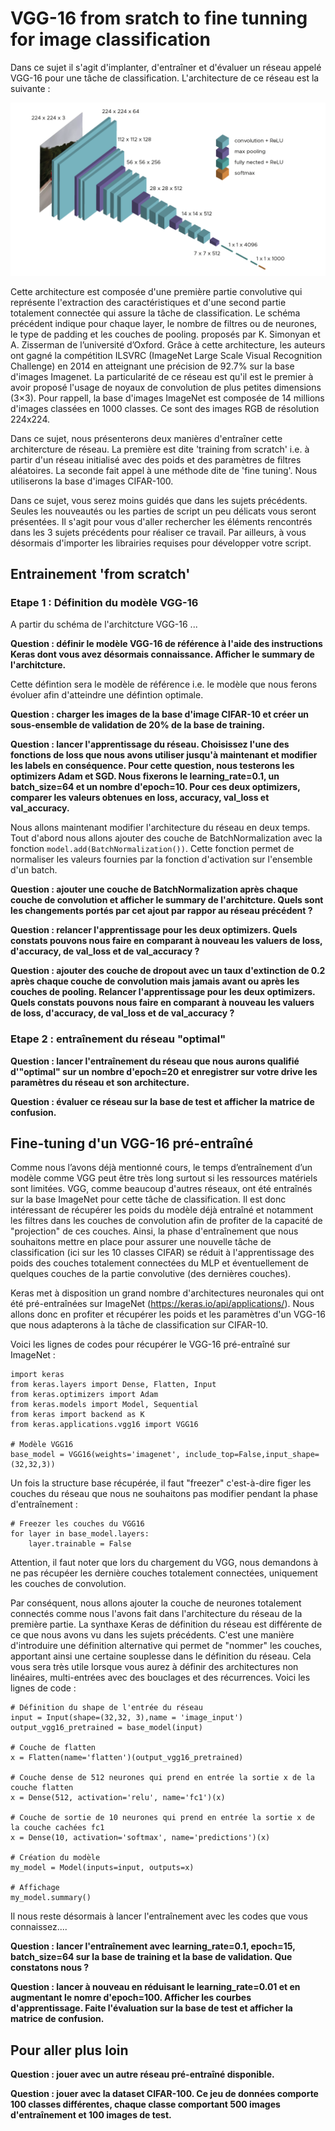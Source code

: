 # VGG-16 from sratch to fine tunning for image classification

Dans ce sujet il s'agit d'implanter, d'entraîner et d'évaluer un réseau appelé VGG-16 pour une tâche de classification.
L'architecture de ce réseau est la suivante :

![image](images/VGG-16.png)

Cette architecture est composée d'une première partie convolutive qui représente l'extraction des caractéristiques et d'une
second partie totalement connectée qui assure la tâche de classification. Le schéma précédent indique pour chaque layer, le nombre de filtres ou de neurones,
le type de padding et les couches de pooling. proposés par K. Simonyan et A. Zisserman de l’université d’Oxford. Grâce à cette architecture, les auteurs ont 
gagné la compétition ILSVRC (ImageNet Large Scale Visual Recognition Challenge) en 2014 en atteignant une précision de 92.7% sur la base d'images Imagenet.
La particularité de ce réseau est qu'il est le premier à avoir proposé l'usage de noyaux de convolution de plus petites dimensions (3×3).
Pour rappell, la base d'images ImageNet est composée de 14 millions d'images classées en 1000 classes. Ce sont des images RGB de résolution 224x224.

Dans ce sujet, nous présenterons deux manières d'entraîner cette architercture de réseau. La première est dite 'training from scratch' i.e. à partir d'un réseau initialisé
avec des poids et des paramètres de filtres aléatoires. La seconde fait appel à une méthode dite de 'fine tuning'. Nous utiliserons la base d'images CIFAR-100.

Dans ce sujet, vous serez moins guidés que dans les sujets précédents. Seules les nouveautés ou les parties de script un peu délicats vous seront présentées. 
Il s'agit pour vous d'aller rechercher les éléments rencontrés dans les 3 sujets précédents pour réaliser ce travail. Par ailleurs, à vous désormais d'importer les librairies
requises pour développer votre script.

## Entrainement 'from scratch'

### Etape 1 : Définition du modèle VGG-16

A partir du schéma de l'architcture VGG-16 ...

**Question : définir le modèle VGG-16 de référence à l'aide des instructions Keras dont vous avez désormais connaissance. Afficher le summary de l'architcture.**

Cette défintion sera le modèle de référence i.e. le modèle que nous ferons évoluer afin d'atteindre une défintion optimale.

**Question : charger les images de la base d'image CIFAR-10 et créer un sous-ensemble de validation de 20% de la base de training.**


**Question : lancer l'apprentissage du réseau. Choisissez l'une des fonctions de loss que nous avons utiliser jusqu'à maintenant
et modifier les labels en conséquence. Pour cette question, nous testerons les optimizers Adam et SGD. Nous fixerons le learning_rate=0.1,
un batch_size=64 et un nombre d'epoch=10. Pour ces deux optimizers, comparer les valeurs obtenues en loss, accuracy, val_loss et val_accuracy.**

Nous allons maintenant modifier l'architecture du réseau en deux temps. Tout d'abord nous allons ajouter des couche de BatchNormalization
avec la fonction ```model.add(BatchNormalization())```. Cette fonction permet de normaliser les valeurs fournies par la fonction d'activation 
sur l'ensemble d'un batch. 

**Question : ajouter une couche de BatchNormalization après chaque couche de convolution et afficher le summary de l'architcture. Quels sont les changements 
portés par cet ajout par rappor au réseau précédent ?**

**Question : relancer l'apprentissage pour les deux optimizers. Quels constats pouvons nous faire en comparant à nouveau les valuers de loss, d'accuracy, de val_loss et de val_accuracy ?**

**Question : ajouter des couche de dropout avec un taux d'extinction de 0.2 après chaque couche de convolution mais jamais avant ou après les couches de pooling. Relancer 
l'apprentissage pour les deux optimizers. Quels constats pouvons nous faire en comparant à nouveau les valuers de loss, d'accuracy, de val_loss et de val_accuracy ?**

### Etape 2 : entraînement du réseau "optimal"

**Question : lancer l'entraînement du réseau que nous aurons qualifié d'"optimal" sur un nombre d'epoch=20 et enregistrer sur votre drive les paramètres du réseau et son architecture.**

**Question : évaluer ce réseau sur la base de test et afficher la matrice de confusion.**

## Fine-tuning d'un VGG-16 pré-entraîné

Comme nous l’avons déjà mentionné cours, le temps d’entraînement d’un modèle comme VGG peut être très long surtout si les ressources matériels sont limitées. 
VGG, comme beaucoup d'autres réseaux, ont été entraînés sur la base ImageNet pour cette tâche de classification. Il est donc intéressant de récupérer les poids du modèle
déjà entraîné et notamment les filtres dans les couches de convolution afin de profiter de la capacité de "projection" de ces couches. Ainsi, la phase d'entraînement que 
nous souhaitons mettre en place pour assurer une nouvelle tâche de classification (ici sur les 10 classes CIFAR) se réduit à l'apprentissage des poids des couches 
totalement connectées du MLP et éventuellement de quelques couches de la partie convolutive (des dernières couches).

Keras met à disposition un grand nombre d'architectures neuronales qui ont été pré-entraînées sur ImageNet (https://keras.io/api/applications/). Nous allons donc en profiter et
récupérer les poids et les paramètres d'un VGG-16 que nous adapterons à la tâche de classification sur CIFAR-10.

Voici les lignes de codes pour récupérer le VGG-16 pré-entraîné sur ImageNet :
```
import keras
from keras.layers import Dense, Flatten, Input
from keras.optimizers import Adam
from keras.models import Model, Sequential
from keras import backend as K
from keras.applications.vgg16 import VGG16

# Modèle VGG16
base_model = VGG16(weights='imagenet', include_top=False,input_shape=(32,32,3))
```

Un fois la structure base récupérée, il faut "freezer" c'est-à-dire figer les couches du réseau que nous ne souhaitons pas modifier pendant la phase d'entraînement :

```
# Freezer les couches du VGG16
for layer in base_model.layers: 
    layer.trainable = False
```

Attention, il faut noter que lors du chargement du VGG, nous demandons à ne pas récupéer les dernière couches totalement connectées, uniquement les couches de convolution.

Par conséquent, nous allons ajouter la couche de neurones totalement connectés comme nous l'avons fait dans l'architecture du réseau de la première partie. La synthaxe Keras de définition
du réseau est différente de ce que nous avons vu dans les sujets précédents. C'est une manière d'introduire une définition alternative qui permet de "nommer" les couches, apportant ainsi une certaine
souplesse dans le définition du réseau. Cela vous sera très utile lorsque vous aurez à définir des architectures non linéaires, multi-entrées avec des bouclages et des récurrences. Voici les lignes de code :

```
# Définition du shape de l'entrée du réseau
input = Input(shape=(32,32, 3),name = 'image_input')
output_vgg16_pretrained = base_model(input)

# Couche de flatten
x = Flatten(name='flatten')(output_vgg16_pretrained)

# Couche dense de 512 neurones qui prend en entrée la sortie x de la couche flatten
x = Dense(512, activation='relu', name='fc1')(x)

# Couche de sortie de 10 neurones qui prend en entrée la sortie x de la couche cachées fc1
x = Dense(10, activation='softmax', name='predictions')(x)

# Création du modèle
my_model = Model(inputs=input, outputs=x)

# Affichage
my_model.summary()

```

Il nous reste désormais à lancer l'entraînement avec les codes que vous connaissez....

**Question : lancer l'entraînement avec learning_rate=0.1, epoch=15, batch_size=64 sur la base de training et la base de validation. Que constatons nous ?**

**Question : lancer à nouveau en réduisant le learning_rate=0.01 et en augmentant le nomre d'epoch=100. Afficher les courbes d'apprentissage. Faite l'évaluation sur la base de test et
afficher la matrice de confusion.**

## Pour aller plus loin

**Question : jouer avec un autre réseau pré-entraîné disponible.**

**Question : jouer avec la dataset CIFAR-100. Ce jeu de données comporte 100 classes différentes, chaque classe comportant 500 images d'entraînement et 100 images de test.**






